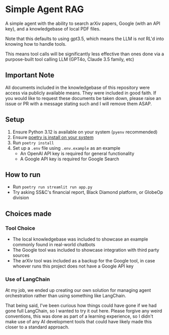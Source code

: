 # Simple Agent RAG

A simple agent with the ability to search arXiv papers, Google (with an API key), and a knowledgebase of local PDF files.

Note that this defaults to using gpt3.5, which means the LLM is *not* RL'd into knowing how to handle tools.

This means tool calls will be significantly less effective than ones done via a purpose-built tool calling LLM (GPT4o, Claude 3.5 family, etc)

## Important Note

All documents included in the knowledgebase of this repository were access via publicly available means. They were included in good faith. If you would like to request these documents be taken down, please raise an issue or PR with a message stating such and I will remove them ASAP.

## Setup

1. Ensure Python 3.12 is available on your system (`pyenv` recommended)
2. Ensure [poetry is install on your system](https://python-poetry.org/docs/)
3. Run `poetry install`
4. Set up a `.env` file using `.env.example` as an example
    - An OpenAI API key is required for general functionality
    - A Google API key is required for Google Search

## How to run

- Run `poetry run streamlit run app.py`
- Try asking SS&C's financial report, Black Diamond platform, or GlobeOp division

## Choices made

### Tool Choice

- The local knowledgebase was included to showcase an example commonly found in real-world chatbots
- The Google tool was included to showcase integration with third party sources
- The arXiv tool was included as a backup for the Google tool, in case whoever runs this project does not have a Google API key

### Use of LangChain

At my job, we ended up creating our own solution for managing agent orchestration rather than using something like LangChain.

That being said, I've been curious how things could have gone if we had gone full LangChain, so I wanted to try it out here. Please forgive any weird conventions, this was done as part of a learning experience, so I didn't make use of any AI development tools that could have likely made this closer to a standard approach.
